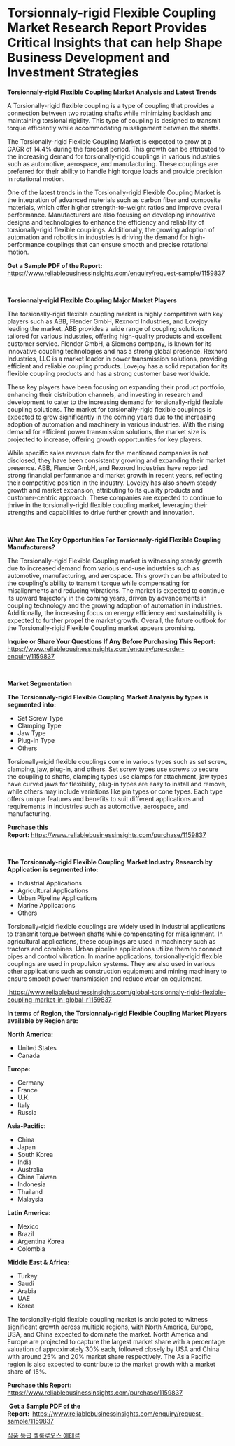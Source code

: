 <p><h1>Torsionnaly-rigid Flexible Coupling Market Research Report Provides Critical Insights that can help Shape Business Development and Investment Strategies</h1></p><p><strong>Torsionnaly-rigid Flexible Coupling Market Analysis and Latest Trends</strong></p>
<p><p>A Torsionally-rigid flexible coupling is a type of coupling that provides a connection between two rotating shafts while minimizing backlash and maintaining torsional rigidity. This type of coupling is designed to transmit torque efficiently while accommodating misalignment between the shafts.</p><p>The Torsionally-rigid Flexible Coupling Market is expected to grow at a CAGR of 14.4% during the forecast period. This growth can be attributed to the increasing demand for torsionally-rigid couplings in various industries such as automotive, aerospace, and manufacturing. These couplings are preferred for their ability to handle high torque loads and provide precision in rotational motion.</p><p>One of the latest trends in the Torsionally-rigid Flexible Coupling Market is the integration of advanced materials such as carbon fiber and composite materials, which offer higher strength-to-weight ratios and improve overall performance. Manufacturers are also focusing on developing innovative designs and technologies to enhance the efficiency and reliability of torsionally-rigid flexible couplings. Additionally, the growing adoption of automation and robotics in industries is driving the demand for high-performance couplings that can ensure smooth and precise rotational motion.</p></p>
<p><strong>Get a Sample PDF of the Report:&nbsp;</strong> <a href="https://www.reliablebusinessinsights.com/enquiry/request-sample/1159837">https://www.reliablebusinessinsights.com/enquiry/request-sample/1159837</a></p>
<p>&nbsp;</p>
<p><strong>Torsionnaly-rigid Flexible Coupling Major Market Players</strong></p>
<p><p>The torsionally-rigid flexible coupling market is highly competitive with key players such as ABB, Flender GmbH, Rexnord Industries, and Lovejoy leading the market. ABB provides a wide range of coupling solutions tailored for various industries, offering high-quality products and excellent customer service. Flender GmbH, a Siemens company, is known for its innovative coupling technologies and has a strong global presence. Rexnord Industries, LLC is a market leader in power transmission solutions, providing efficient and reliable coupling products. Lovejoy has a solid reputation for its flexible coupling products and has a strong customer base worldwide.</p><p>These key players have been focusing on expanding their product portfolio, enhancing their distribution channels, and investing in research and development to cater to the increasing demand for torsionally-rigid flexible coupling solutions. The market for torsionally-rigid flexible couplings is expected to grow significantly in the coming years due to the increasing adoption of automation and machinery in various industries. With the rising demand for efficient power transmission solutions, the market size is projected to increase, offering growth opportunities for key players.</p><p>While specific sales revenue data for the mentioned companies is not disclosed, they have been consistently growing and expanding their market presence. ABB, Flender GmbH, and Rexnord Industries have reported strong financial performance and market growth in recent years, reflecting their competitive position in the industry. Lovejoy has also shown steady growth and market expansion, attributing to its quality products and customer-centric approach. These companies are expected to continue to thrive in the torsionally-rigid flexible coupling market, leveraging their strengths and capabilities to drive further growth and innovation.</p></p>
<p>&nbsp;</p>
<p><strong>What Are The Key Opportunities For Torsionnaly-rigid Flexible Coupling Manufacturers?</strong></p>
<p><p>The Torsionally-rigid Flexible Coupling market is witnessing steady growth due to increased demand from various end-use industries such as automotive, manufacturing, and aerospace. This growth can be attributed to the coupling's ability to transmit torque while compensating for misalignments and reducing vibrations. The market is expected to continue its upward trajectory in the coming years, driven by advancements in coupling technology and the growing adoption of automation in industries. Additionally, the increasing focus on energy efficiency and sustainability is expected to further propel the market growth. Overall, the future outlook for the Torsionally-rigid Flexible Coupling market appears promising.</p></p>
<p><strong>Inquire or Share Your Questions If Any Before Purchasing This Report:</strong> <a href="https://www.reliablebusinessinsights.com/enquiry/pre-order-enquiry/1159837">https://www.reliablebusinessinsights.com/enquiry/pre-order-enquiry/1159837</a></p>
<p>&nbsp;</p>
<p><strong>Market Segmentation</strong></p>
<p><strong>The Torsionnaly-rigid Flexible Coupling Market Analysis by types is segmented into:</strong></p>
<p><ul><li>Set Screw Type</li><li>Clamping Type</li><li>Jaw Type</li><li>Plug-In Type</li><li>Others</li></ul></p>
<p><p>Torsionally-rigid flexible couplings come in various types such as set screw, clamping, jaw, plug-in, and others. Set screw types use screws to secure the coupling to shafts, clamping types use clamps for attachment, jaw types have curved jaws for flexibility, plug-in types are easy to install and remove, while others may include variations like pin types or cone types. Each type offers unique features and benefits to suit different applications and requirements in industries such as automotive, aerospace, and manufacturing.</p></p>
<p><strong>Purchase this Report:&nbsp;</strong><a href="https://www.reliablebusinessinsights.com/purchase/1159837">https://www.reliablebusinessinsights.com/purchase/1159837</a></p>
<p>&nbsp;</p>
<p><strong>The Torsionnaly-rigid Flexible Coupling Market Industry Research by Application is segmented into:</strong></p>
<p><ul><li>Industrial Applications</li><li>Agricultural Applications</li><li>Urban Pipeline Applications</li><li>Marine Applications</li><li>Others</li></ul></p>
<p><p>Torsionally-rigid flexible couplings are widely used in industrial applications to transmit torque between shafts while compensating for misalignment. In agricultural applications, these couplings are used in machinery such as tractors and combines. Urban pipeline applications utilize them to connect pipes and control vibration. In marine applications, torsionally-rigid flexible couplings are used in propulsion systems. They are also used in various other applications such as construction equipment and mining machinery to ensure smooth power transmission and reduce wear on equipment.</p></p>
<p><a href="https://www.reliablebusinessinsights.com/global-torsionnaly-rigid-flexible-coupling-market-in-global-r1159837">&nbsp;https://www.reliablebusinessinsights.com/global-torsionnaly-rigid-flexible-coupling-market-in-global-r1159837</a></p>
<p><strong>In terms of Region, the Torsionnaly-rigid Flexible Coupling Market Players available by Region are:</strong></p>
<p>
    <p> <strong> North America: </strong>
        <ul>
            <li>United States</li>
            <li>Canada</li>
        </ul>
        </p> 
    <p> <strong> Europe: </strong>
        <ul>
            <li>Germany</li>
            <li>France</li>
            <li>U.K.</li>
            <li>Italy</li>
            <li>Russia</li>
        </ul>
        </p> 
    <p> <strong> Asia-Pacific: </strong>
        <ul>
            <li>China</li>
            <li>Japan</li>
            <li>South Korea</li>
            <li>India</li>
            <li>Australia</li>
            <li>China Taiwan</li>
            <li>Indonesia</li>
            <li>Thailand</li>
            <li>Malaysia</li>
        </ul>
        </p> 
    <p> <strong> Latin America: </strong>
        <ul>
            <li>Mexico</li>
            <li>Brazil</li>
            <li>Argentina Korea</li>
            <li>Colombia</li>
        </ul>
        </p> 
    <p> <strong> Middle East & Africa: </strong>
        <ul>
            <li>Turkey</li>
            <li>Saudi</li>
            <li>Arabia</li>
            <li>UAE</li>
            <li>Korea</li>
        </ul>
    </p>
    </p>
<p><p>The torsionally-rigid flexible coupling market is anticipated to witness significant growth across multiple regions, with North America, Europe, USA, and China expected to dominate the market. North America and Europe are projected to capture the largest market share with a percentage valuation of approximately 30% each, followed closely by USA and China with around 25% and 20% market share respectively. The Asia Pacific region is also expected to contribute to the market growth with a market share of 15%.</p></p>
<p><strong>Purchase this Report: </strong><a href="https://www.reliablebusinessinsights.com/purchase/1159837">https://www.reliablebusinessinsights.com/purchase/1159837</a></p>
<p>&nbsp;<strong>Get a Sample PDF of the Report:&nbsp;&nbsp;</strong><a href="https://www.reliablebusinessinsights.com/enquiry/request-sample/1159837">https://www.reliablebusinessinsights.com/enquiry/request-sample/1159837</a></p>
<p><strong></strong></p>
<p><p><a href="https://github.com/Madalyell456456/Market-Research-Report-List-2/blob/main/213290781268.md">식품 등급 셀룰로오스 에테르</a></p></p>